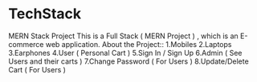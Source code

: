 # TechStack
MERN Stack Project
This is a Full Stack ( MERN Project ) , which is an E-commerce web application.
About the Project::
1.Mobiles
2.Laptops
3.Earphones
4.User ( Personal Cart )
5.Sign In / Sign Up
6.Admin ( See Users and their carts )
7.Change Password ( For Users )
8.Update/Delete Cart ( For Users )


